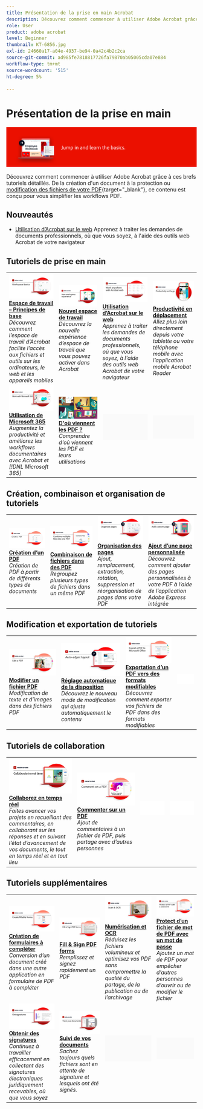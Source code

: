 ```yaml
---
title: Présentation de la prise en main Acrobat
description: Découvrez comment commencer à utiliser Adobe Acrobat grâce à ces brefs tutoriels détaillés (1-2 min)
role: User
product: adobe acrobat
level: Beginner
thumbnail: KT-6856.jpg
exl-id: 24660a17-a04e-4937-be94-0a42c4b2c2ca
source-git-commit: ad985fe7818817726fa79870ab05005cda07e884
workflow-type: tm+mt
source-wordcount: '515'
ht-degree: 5%

---
```


# Présentation de la prise en main

![Image de prise en main d&#39;Acrobat](../assets/Hero-GettingStarted.png)

Découvrez comment commencer à utiliser Adobe Acrobat grâce à ces brefs tutoriels détaillés. De la création d&#39;un document à la protection ou [modification des fichiers de votre PDF](https://www.adobe.com/fr/acrobat/online/pdf-editor.html){target="_blank"}, ce contenu est conçu pour vous simplifier les workflows PDF.

## Nouveautés

* [Utilisation d’Acrobat sur le web](acrobatweb.md)
Apprenez à traiter les demandes de documents professionnels, où que vous soyez, à l&#39;aide des outils web Acrobat de votre navigateur

## Tutoriels de prise en main

<table style="table-layout:fixed">
<tr>
  <td>
    <a href="get-to-know-the-acrobat-dc-interface.md">
      <img alt="Espace de travail – Principes de base" src="../assets/Workspace_1280.png" />
    </a>
    <div>
    <a href="get-to-know-the-acrobat-dc-interface.md"><strong>Espace de travail – Principes de base</strong></a>
    </div>
    <em>Découvrez comment l’espace de travail d’Acrobat facilite l’accès aux fichiers et outils sur les ordinateurs, le web et les appareils mobiles</em>
    <br>
  </td>
  <td>
    <a href="new-workspace.md">
      <img alt="Nouvel espace de travail" src="../assets/NewWorkspace.png" />
    </a>
    <div>
    <a href="new-workspace.md"><strong>Nouvel espace de travail</strong></a>
    </div>
    <em>Découvrez la nouvelle expérience d’espace de travail que vous pouvez activer dans Acrobat</em>
    <br>
  </td>
  <td>
    <a href="acrobatweb.md">
      <img alt="Utilisation d’Acrobat sur le web" src="../assets/Acrobatweb_1280.png" />
    </a>
    <div>
    <a href="acrobatweb.md"><strong>Utilisation d’Acrobat sur le web</strong></a>
    </div>
    <em>Apprenez à traiter les demandes de documents professionnels, où que vous soyez, à l'aide des outils web Acrobat de votre navigateur</em>
    <br>
  </td>
  <td>
    <a href="productivity.md">
      <img alt="Productivité en déplacement" src="../assets/Productivity_1280.png" />
    </a>
    <div>
     <a href="productivity.md"><strong>Productivité en déplacement</strong></a>
    </div>
    <em>Allez plus loin directement depuis votre tablette ou votre téléphone mobile avec l’application mobile Acrobat Reader</em>
    <br>
  </td>
</tr>
<tr>
    <td>
      <a href="../integrate/integrate-overview.md#microsoft">
        <img alt="Utilisation de Microsoft 365" src="../assets/WorkMicrosoft365_1280.png" />
      </a>
      <div>
      <a href="../integrate/integrate-overview.md#microsoft"><strong>Utilisation de Microsoft 365</strong></a>
      </div>
      <em>Augmentez la productivité et améliorez les workflows documentaires avec Acrobat et [!DNL Microsoft 365]</em>
      <br>
    </td>
    <td>
      <a href="where-do-pdfs-come-from.md">
        <img alt="D'où viennent les PDF ?" src="../assets/WherePDFs.jpg" />
      </a>
      <div>
      <a href="where-do-pdfs-come-from.md"><strong>D'où viennent les PDF ?</strong></a>
      </div>
      <em>Comprendre d'où viennent les PDF et leurs utilisations</em>
      <br>
    </td>
    <td>
    <img alt="Espaceur" src="../assets/Grayspacer.png" />
      <div>
      <br>
    </td>
    <td>
    <img alt="Espaceur" src="../assets/Grayspacer.png" />
      <div>
      <br>
    </td>
  </tr>
  </table>

## Création, combinaison et organisation de tutoriels

<table style="table-layout:fixed">
  <tr>
    <td>
      <a href="create-pdf.md">
        <img alt="Création de fichiers PDF" src="../assets/Create.jpg" />
      </a>
      <div>
      <a href="create-pdf.md"><strong>Création d’un PDF</strong></a>
      </div>
      <em>Création de PDF à partir de différents types de documents</em>
      <br>
    </td>
    <td>
      <a href="combine-to-pdf.md">
        <img alt="Combine Files vers PDF" src="../assets/Combine.jpg" />
      </a>
      <div>
      <a href="combine-to-pdf.md"><strong>Combinaison de fichiers dans des PDF</strong></a>
      </div>
      <em>Regroupez plusieurs types de fichiers dans un même PDF</em>
      <br>
    </td>
    <td>
      <a href="organize.md">
        <img alt="Organisation des pages" src="../assets/Organize.png" />
      </a>
      <div>
      <a href="organize.md"><strong>Organisation des pages</strong></a>
      </div>
      <em>Ajout, remplacement, extraction, rotation, suppression et réorganisation de pages dans votre PDF</em>
      <br>
    </td>
    <td>
      <a href="add-custom-page.md">
        <img alt="Ajout d’une page personnalisée" src="../assets/Custompage.png" />
      </a>
      <div>
      <a href="add-custom-page.md"><strong>Ajout d’une page personnalisée</strong></a>
      </div>
      <em>Découvrez comment ajouter des pages personnalisées à votre PDF à l’aide de l’application Adobe Express intégrée</em>
      <br>
    </td>
  </tr>
  </table>

## Modification et exportation de tutoriels

<table style="table-layout:fixed">
  <tr>
    <td>
      <a href="edit-pdf.md">
        <img alt="Modifier un fichier PDF" src="../assets/Edit.jpg" />
      </a>
      <div>
      <a href="edit-pdf.md"><strong>Modifier un fichier PDF</strong></a>
      </div>
      <em>Modification de texte et d’images dans des fichiers PDF</em>
      <br>
    </td>
    <td>
      <a href="auto-adjust-layout.md">
        <img alt="Réglage automatique de la disposition" src="../assets/Autoadjust.png" />
      </a>
      <div>
      <a href="auto-adjust-layout.md"><strong>Réglage automatique de la disposition</strong></a>
      </div>
      <em>Découvrez le nouveau mode de modification qui ajuste automatiquement le contenu</em>
      <br>
    </td>
    <td>
      <a href="export-pdf.md">
        <img alt="Exportation d’un PDF vers des formats modifiables" src="../assets/Export.jpg" />
      </a>
      <div>
      <a href="export-pdf.md"><strong>Exportation d’un PDF vers des formats modifiables</strong></a>
      </div>
      <em>Découvrez comment exporter vos fichiers de PDF dans des formats modifiables</em>
      <br>
    </td>
    <td>
    <img alt="Espaceur" src="../assets/Whitespacer.png" />
      <div>
      <br>
    </td>
  </tr>
  </table>

## Tutoriels de collaboration

<table style="table-layout:fixed">
  <tr>
    <td>
      <a href="collaborate.md">
        <img alt="Collaborez en temps réel" src="../assets/Collaborate_1280.png" />
      </a>
      <div>
      <a href="collaborate.md"><strong>Collaborez en temps réel</strong></a>
      </div>
      <em>Faites avancer vos projets en recueillant des commentaires, en collaborant sur les réponses et en suivant l’état d’avancement de vos documents, le tout en temps réel et en tout lieu</em>
      <br>
    </td>
    <td>
      <a href="comment-on-pdf-files.md">
        <img alt="Commenter sur un PDF" src="../assets/Comment.jpg" />
      </a>
      <div>
      <a href="comment-on-pdf-files.md"><strong>Commenter sur un PDF</strong></a>
      </div>
      <em>Ajout de commentaires à un fichier de PDF, puis partage avec d’autres personnes</em>
      <br>
    </td>
    <td>
    <img alt="Espaceur" src="../assets/Whitespacer.png" />
      <div>
      <br>
    </td>
    <td>
    <img alt="Espaceur" src="../assets/Whitespacer.png" />
      <div>
      <br>
    </td>
</tr>
</table>

## Tutoriels supplémentaires

<table style="table-layout:fixed">
<tr>
  <td>
    <a href="create-fillable-forms.md">
      <img alt="Création de formulaires à compléter" src="../assets/Form_1280.png" />
    </a>
    <div>
    <a href="create-fillable-forms.md"><strong>Création de formulaires à compléter</strong></a>
    </div>
    <em>Conversion d’un document créé dans une autre application en formulaire de PDF à compléter</em>
    <br>
  </td>
  <td>
    <a href="fill-and-sign.md">
      <img alt="Remplir et signer un formulaire de PDF" src="../assets/FillSign_1280.png" />
    </a>
    <div>
    <a href="fill-and-sign.md"><strong>Fill &amp; Sign PDF forms</strong></a>
    </div>
    <em>Remplissez et signez rapidement un PDF</em>
    <br>
  </td>
  <td>
    <a href="scan-and-ocr.md">
      <img alt="Numérisation et OCR" src="../assets/Scan.jpg" />
    </a>
    <div>
    <a href="scan-and-ocr.md"><strong>Numérisation et OCR</strong></a>
    </div>
    <em>Réduisez les fichiers volumineux et optimisez vos PDF sans compromettre la qualité du partage, de la publication ou de l’archivage</em>
    <br>
  </td>
  <td>
    <a href="password-protect.md">
      <img alt="Protect d’un fichier de mot de PDF avec un mot de passe" src="../assets/Protect.jpg" />
    </a>
    <div>
    <a href="password-protect.md"><strong>Protect d’un fichier de mot de PDF avec un mot de passe</strong></a>
    </div>
    <em>Ajoutez un mot de PDF pour empêcher d’autres personnes d’ouvrir ou de modifier le fichier</em>
    <br>
  </td>
</tr>
<tr>
  <td>
    <a href="signatures.md">
      <img alt="Obtenir des signatures" src="../assets/Signatures_1280.png" />
    </a>
    <div>
    <a href="signatures.md"><strong>Obtenir des signatures</strong></a>
    </div>
    <em>Continuez à travailler efficacement en collectant des signatures électroniques juridiquement recevables, où que vous soyez</em>
    <br>
  </td>
  <td>
    <a href="track.md">
      <img alt="Suivi de vos documents" src="../assets/Track_1280.png" />
    </a>
    <div>
    <a href="track.md"><strong>Suivi de vos documents</strong></a>
    </div>
    <em>Sachez toujours quels fichiers sont en attente de signature et lesquels ont été signés.</em>
    <br>
  </td>
  <td>
   <img alt="Espaceur" src="../assets/Grayspacer.png" />
    <div>
    <br>
  </td>
  <td>
   <img alt="Espaceur" src="../assets/Grayspacer.png" />
    <div>
    <br>
  </td>
</tr>
</table>
